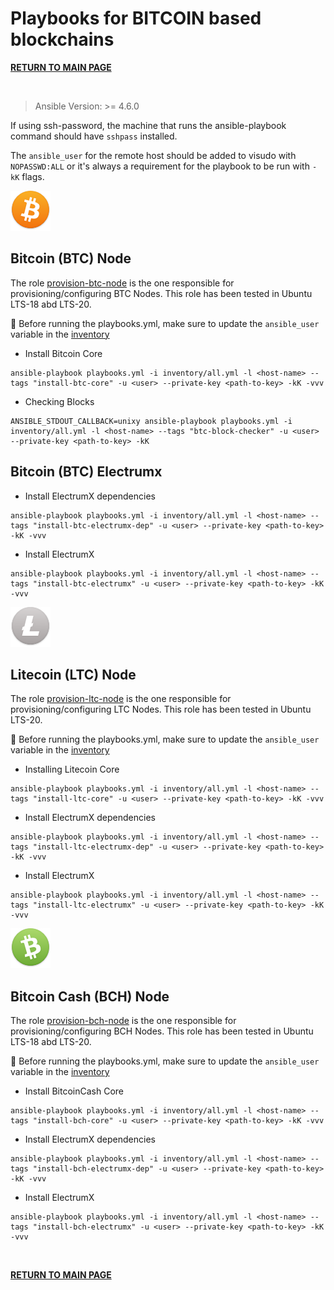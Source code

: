 # Playbooks for **BITCOIN** based blockchains

[**RETURN TO MAIN PAGE**](./README.md)

&nbsp;

> Ansible Version: >= 4.6.0

If using ssh-password, the machine that runs the ansible-playbook command should
have `sshpass` installed.

The `ansible_user` for the remote host should be added to visudo with
`NOPASSWD:ALL` or it's always a requirement for the playbook to be run with
`-kK` flags.


![BTC](./images/btc%402x.png)
## **Bitcoin (BTC) Node**

The role [provision-btc-node](./roles/provision-btc-node) is the one responsible
for provisioning/configuring BTC Nodes. This role has been tested in Ubuntu
LTS-18 abd LTS-20.

:pushpin: Before running the playbooks.yml, make sure to update the
`ansible_user` variable in the [inventory](./inventory/all.yml)

- Install Bitcoin Core

```
ansible-playbook playbooks.yml -i inventory/all.yml -l <host-name> --tags "install-btc-core" -u <user> --private-key <path-to-key> -kK -vvv
```

- Checking Blocks

```
ANSIBLE_STDOUT_CALLBACK=unixy ansible-playbook playbooks.yml -i inventory/all.yml -l <host-name> --tags "btc-block-checker" -u <user> --private-key <path-to-key> -kK
```

## **Bitcoin (BTC) Electrumx**
- Install ElectrumX dependencies

```
ansible-playbook playbooks.yml -i inventory/all.yml -l <host-name> --tags "install-btc-electrumx-dep" -u <user> --private-key <path-to-key> -kK -vvv
```

- Install ElectrumX
  
```
ansible-playbook playbooks.yml -i inventory/all.yml -l <host-name> --tags "install-btc-electrumx" -u <user> --private-key <path-to-key> -kK -vvv
```
![LTC](./images/ltc@2x.png)
## **Litecoin (LTC) Node**

The role [provision-ltc-node](./roles/provision-ltc-node) is the one responsible
for provisioning/configuring LTC Nodes. This role has been tested in Ubuntu
LTS-20.

:pushpin: Before running the playbooks.yml, make sure to update the
`ansible_user` variable in the [inventory](./inventory/all.yml)

- Installing Litecoin Core

```
ansible-playbook playbooks.yml -i inventory/all.yml -l <host-name> --tags "install-ltc-core" -u <user> --private-key <path-to-key> -kK -vvv
```

- Install ElectrumX dependencies

```
ansible-playbook playbooks.yml -i inventory/all.yml -l <host-name> --tags "install-ltc-electrumx-dep" -u <user> --private-key <path-to-key> -kK -vvv
```

- Install ElectrumX
  
```
ansible-playbook playbooks.yml -i inventory/all.yml -l <host-name> --tags "install-ltc-electrumx" -u <user> --private-key <path-to-key> -kK -vvv
```

![BCH](./images/bch@2x.png)
## **Bitcoin Cash (BCH) Node**

The role [provision-bch-node](./roles/provision-bch-node) is the one responsible
for provisioning/configuring BCH Nodes. This role has been tested in Ubuntu
LTS-18 abd LTS-20.

:pushpin: Before running the playbooks.yml, make sure to update the
`ansible_user` variable in the [inventory](./inventory/all.yml)

- Install BitcoinCash Core

```
ansible-playbook playbooks.yml -i inventory/all.yml -l <host-name> --tags "install-bch-core" -u <user> --private-key <path-to-key> -kK -vvv
```

- Install ElectrumX dependencies

```
ansible-playbook playbooks.yml -i inventory/all.yml -l <host-name> --tags "install-bch-electrumx-dep" -u <user> --private-key <path-to-key> -kK -vvv
```

- Install ElectrumX
  
```
ansible-playbook playbooks.yml -i inventory/all.yml -l <host-name> --tags "install-bch-electrumx" -u <user> --private-key <path-to-key> -kK -vvv
```

&nbsp;

[**RETURN TO MAIN PAGE**](./README.md)
